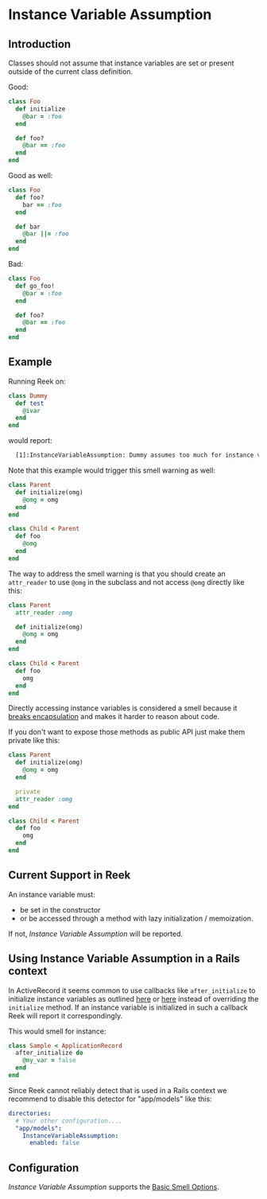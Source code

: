 # Instance Variable Assumption

## Introduction

Classes should not assume that instance variables are set or present outside of the current class definition.

Good:

```ruby
class Foo
  def initialize
    @bar = :foo
  end

  def foo?
    @bar == :foo
  end
end
```

Good as well:

```ruby
class Foo
  def foo?
    bar == :foo
  end

  def bar
    @bar ||= :foo
  end
end
```

Bad:

```ruby
class Foo
  def go_foo!
    @bar = :foo
  end

  def foo?
    @bar == :foo
  end
end
```

## Example

Running Reek on:

```ruby
class Dummy
  def test
    @ivar
  end
end
```

would report:

```bash
  [1]:InstanceVariableAssumption: Dummy assumes too much for instance variable @ivar
```

Note that this example would trigger this smell warning as well:

```ruby
class Parent
  def initialize(omg)
    @omg = omg
  end
end

class Child < Parent
  def foo
    @omg
  end
end
```

The way to address the smell warning is that you should create an `attr_reader` to use `@omg` in the subclass and not access `@omg` directly like this:

```ruby
class Parent
  attr_reader :omg

  def initialize(omg)
    @omg = omg
  end
end

class Child < Parent
  def foo
    omg
  end
end
```

Directly accessing instance variables is considered a smell because it [breaks encapsulation](https://www.designisrefactoring.com/2015/03/30/organizing-data-self-encapsulation/) and makes it harder to reason about code.

If you don't want to expose those methods as public API just make them private like this:

```ruby
class Parent
  def initialize(omg)
    @omg = omg
  end

  private
  attr_reader :omg
end

class Child < Parent
  def foo
    omg
  end
end
```


## Current Support in Reek

An instance variable must:

* be set in the constructor
* or be accessed through a method with lazy initialization / memoization.

If not, _Instance Variable Assumption_ will be reported.

## Using Instance Variable Assumption in a Rails context

In ActiveRecord it seems common to use callbacks like `after_initialize` to initialize instance variables as
outlined [here](https://stackoverflow.com/questions/41165520/overriding-applicationrecord-initialize-bad-idea)
or [here](http://blog.dalethatcher.com/2008/03/rails-dont-override-initialize-on.html)
instead of overriding the `initialize` method.
If an instance variable is initialized in such a callback Reek will report it correspondingly.

This would smell for instance:

```ruby
class Sample < ApplicationRecord
  after_initialize do
    @my_var = false
  end
end
```

Since Reek cannot reliably detect that is used in a Rails context we recommend to disable this detector
for "app/models" like this:

```yaml
directories:
  # Your other configuration....
  "app/models":
    InstanceVariableAssumption:
      enabled: false
```

## Configuration

_Instance Variable Assumption_ supports the [Basic Smell Options](Basic-Smell-Options.md).
